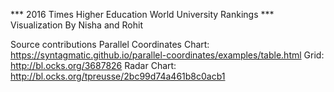 *** 2016 Times Higher Education World University Rankings ***
Visualization By Nisha and Rohit


Source contributions
Parallel Coordinates Chart: https://syntagmatic.github.io/parallel-coordinates/examples/table.html
Grid: http://bl.ocks.org/3687826
Radar Chart: http://bl.ocks.org/tpreusse/2bc99d74a461b8c0acb1

